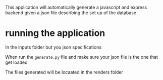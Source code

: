 This application will automatically generate a javascript and express backend given a json file describing the set up of the database


# running the application

In the inputs folder but you json specifications

When run the `generate.py` file and make sure your json file is the one that get loaded

The files generated will be locaated in the renders folder
